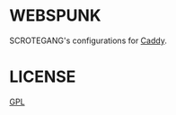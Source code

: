 # WEBSPUNK

SCROTEGANG's configurations for [Caddy](https://caddyserver.com).

# LICENSE

[GPL](LICENSE)